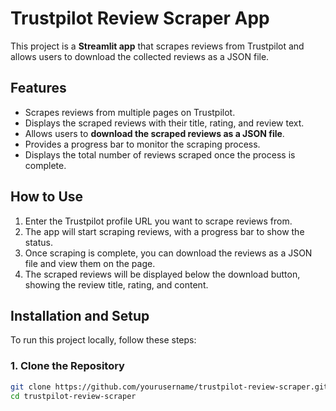 # Trustpilot Review Scraper App

This project is a **Streamlit app** that scrapes reviews from Trustpilot and allows users to download the collected reviews as a JSON file.

## Features

- Scrapes reviews from multiple pages on Trustpilot.
- Displays the scraped reviews with their title, rating, and review text.
- Allows users to **download the scraped reviews as a JSON file**.
- Provides a progress bar to monitor the scraping process.
- Displays the total number of reviews scraped once the process is complete.

## How to Use

1. Enter the Trustpilot profile URL you want to scrape reviews from.
2. The app will start scraping reviews, with a progress bar to show the status.
3. Once scraping is complete, you can download the reviews as a JSON file and view them on the page.
4. The scraped reviews will be displayed below the download button, showing the review title, rating, and content.

## Installation and Setup

To run this project locally, follow these steps:

### 1. Clone the Repository

```bash
git clone https://github.com/yourusername/trustpilot-review-scraper.git
cd trustpilot-review-scraper
